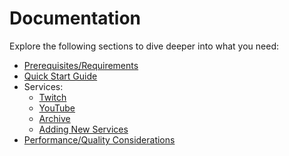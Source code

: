 # Documentation

Explore the following sections to dive deeper into what you need:

* [Prerequisites/Requirements](requirements.md)
* [Quick Start Guide](quickstart.md)
* Services:
  * [Twitch](services/twitch.md)
  * [YouTube](services/youtube.md)
  * [Archive](services/archive.md)
  * [Adding New Services](services/new.md)
* [Performance/Quality Considerations](quality.md)

